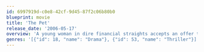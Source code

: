 ```yaml
---
id: 6997919d-c0e8-42cf-9d45-87f2c06b80b0
blueprint: movie
title: 'The Pet'
release_date: '2006-05-17'
overview: 'A young woman in dire financial straights accepts an offer to be a wealthy aristocrat''s human "pet" for six months. Then ruthless modern "pet-nappers" kidnap the woman to sell her on the GSM (Global Slave Market).'
genres: '[{"id": 18, "name": "Drama"}, {"id": 53, "name": "Thriller"}]'
---
```

